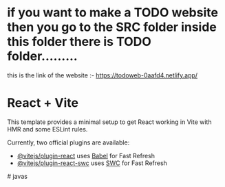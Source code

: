 # if you want to make a TODO website then you go to the SRC folder inside this folder there is TODO folder.........
this is the link of the website :-  https://todoweb-0aafd4.netlify.app/






# React + Vite

This template provides a minimal setup to get React working in Vite with HMR and some ESLint rules.

Currently, two official plugins are available:

- [@vitejs/plugin-react](https://github.com/vitejs/vite-plugin-react/blob/main/packages/plugin-react/README.md) uses [Babel](https://babeljs.io/) for Fast Refresh
- [@vitejs/plugin-react-swc](https://github.com/vitejs/vite-plugin-react-swc) uses [SWC](https://swc.rs/) for Fast Refresh


<!-- 
// TO DO 

// Each JSX expression must have one parent element, which means 
// if you try to return multiple elements, React will Throw an error 

// Every JSX tag needs to be closed. You can use self-closing tags for elements
// that don't have children, e.g.<img src="url" /> -->
 
<!-- React is all about component -->
<!-- component is a function which return your jsx  (javascript html) --> 

<!-- REACT FRAGMENTS **Fragments with the help of this without adding extra nodes to the DOM** --> 
<!-- import {Fragment} from "react"; -->
<!-- return<Fragment>//</Fragment> 
also use its shorthand syntax:
<>//</> -->


<!-- Dynamic Values in JSX --> 
<!-- you can add any variables of your compnonen in JSX using {} syntax.  --> 

<!-- 1. Variables 
you can embed any javascript variable within JSX by  enclosing it in curly braces. The value of the variable will be inserted into the DOM at the respective location --> 

<!-- Functions, especially those that return JSX, can be invoked directly within your JSX. -->

<!-- solution can be better as it prevents cluttering of variables outside and encapsulateds such logic inside a function --> 

<!-- one another benefit is also that you can also pass some dynamic values as function parameters --> 
<!-- React does not render 'false' , 'null' , 'undefined' , or 'nan' in the DOM. These values, when used in JSX, will result in nothing being displayed. 

However '0' and empty strings ("") are exceptions: -->


<!-- IMPORT EXPORT IN REACTJS 
1. Default Export and Import 
2. Named Export and Import 
3. Mixed Export and Import --> 

<!-- Looping in Reactjs  in react js there is no loop concept   we use the map method in array --> 

<!-- Props -->
<!-- React props(properties) faciliate data transfer from parent to child components. 
Data flow unidirectionally, ensuring a clear direction of information in React applications.
Props are immutable, meaning child components cannot modify the data received from parents. 
child components acces props through their function parameter.
you can also pass JSX as props to another component... -->

<!-- inline styles are applied directly to the HTML elements via the style attribute. This approach uses JavaScript ohjects to define the scc properties and values.

1. JavaScript Object Syntax 

Inline styles in React are specified using javaScript objects. Property names are written in camelCase Instead of the traditional css kebab-case. 
 -->
<!-- css in react css modulus and inline css and the concept of learning new things  --> 


<!--Today learn about Tailwind Css-->
<!-- We already have a component in the tailwind ass similar to the bootsrap and also there is some prebuilt element that we can use easily in this file> 

<!--  Event handling in react.js is the process of capturing and respond to user interaction, such as clicks, keystock or form submission within a react application. 
Event handling in react follows s similar pattern to standard javascript event handling but with some key differneces such as using synthetic events to standard javascript evnts.--> 

<!-- Event name written in camelCase -->
<!--- onClick , onChnage , onSubmit , onMouseEnter , onMouseLeave , onKeydown , onKeyup , onFocus, onBlur, onInput --> 

<!--  Passing event handlers as props in React.js is s common pattern used to allow child components to communicate with parent components. This pattern is useful in varius scenarious, including: Form Handling , User Interaction , State Management , Callback Functions --> 

<!-- EVENT PROPAGATION --> 
<!-- Capturing Phase :-  The event starts from the root of the DOM and goes down to the target element. -->
<!-- Target Phase:- The event reaches the target element -->
<!-- Bubbling Phase :- the event start from the target element to the bubbles up to the root of the DOM ... -->

<!-- STATES IN REACT.JS-->
<!-- const[count , setCount] = use -->

<!-- Lift State up in React Js.....   is a pattern in react where you move the state from child components to a common parent components som that multiple child component s can shared and synchronize this state. This ensures that the state is managed at a higher level in the component hierarchy , allowing data to flow down  as --> 

<!--- the App is the inputComponent and the otherChildcomponents and the displayComponents -->#   j a v a s 
 
 
